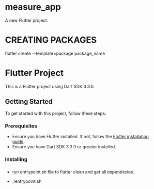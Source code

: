 # measure_app

A new Flutter project.
# CREATING PACKAGES 

flutter create --template=package package_name

# Flutter Project

This is a Flutter project using Dart SDK 3.3.0.

## Getting Started

To get started with this project, follow these steps:

### Prerequisites

- Ensure you have Flutter installed. If not, follow the [Flutter installation guide](https://flutter.dev/docs/get-started/install).
- Ensure you have Dart SDK 3.3.0 or greater installed.

### Installing

### 
- run entrypoint.sh file to flutter clean and get all dependecies .

- ./entrypoint.sh